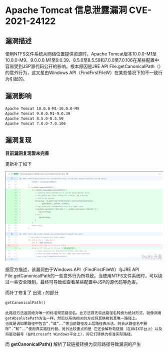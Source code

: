 # 

# Apache Tomcat 信息泄露漏洞 CVE-2021-24122

## 漏洞描述

使用NTFS文件系统从网络位置提供资源时，Apache Tomcat版本10.0.0-M1至10.0.0-M9、9.0.0.0.M1至9.0.39、8.5.0至8.5.59和7.0.0至7.0.106在某些配置中容易受到JSP源代码公开的影响。根本原因是JRE API File.getCanonicalPath（）的意外行为，这又是由Windows API（FindFirstFileW）在某些情况下的不一致行为引起的。

## 漏洞影响

```
Apache Tomcat 10.0.0-M1-10.0.0-M9
Apache Tomcat 9.0.0.M1-9.0.39
Apache Tomcat 8.5.0-8.5.59
Apache Tomcat 7.0.0-7.0.106
```

## 漏洞复现

**目前漏洞复现暂未完善**

更新补丁如下

![image-20220209121955599](./images/202202091219687.png)

据官方描述，该漏洞由于Windows API（FindFirstFileW）与JRE API File.getCanonicalPath的一些意外行为所导致。当使用NTFS文件系统时，可以绕过一些安全限制，最终可导致如查看某些配置中JSP的源代码等危害。

而补丁修复了 出现  **:**  的部分

```plain
getCanonicalPath()

此路径方法返回绝对唯一的标准规范路径名。此方法首先将此路径名转换为绝对形式，就像调用getAbsolutePath方法一样，然后以系统相关的方式将其映射到其唯一路径上。
也就是说如果路径中包含“.”或“..”等当前路径及上层路径表示法，则会从路径名中删除“.”和“..”使用真实路径代替。另外比较重点的是 它还会解析软链接（在UNIX平台上）以及将驱动器号（在Microsoft Windows平台上），将它们转换为标准实际路径。
```

而 **getCanonicalPath()** 解析了软链接转换为实际路径导致漏洞的产生
